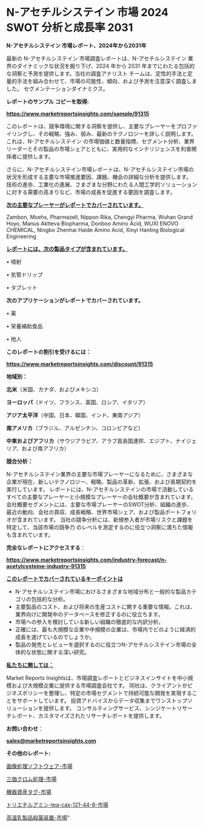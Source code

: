 # N-アセチルシステイン 市場 2024 SWOT 分析と成長率 2031

<strong>N-アセチルシステイン 市場レポート、2024年から2031年</strong>

最新の N-アセチルシステイン 市場調査レポートは、N-アセチルシステイン 業界のダイナミックな状況を掘り下げ、2024 年から 2031 年までにわたる包括的な洞察と予測を提供します。当社の調査アナリスト チームは、定性的手法と定量的手法を組み合わせて、市場の可能性、傾向、および予測を注意深く調査しました。 セグメンテーションダイナミクス。



<strong>レポートのサンプル コピーを取得:</strong> <a href=https://www.marketreportsinsights.com/sample/91315>

<strong><u>https://www.marketreportsinsights.com/sample/91315</u></strong></a>

このレポートは、競争環境に関する洞察を提供し、主要なプレーヤーをプロファイリングし、その戦略、強み、弱み、最新のテクノロジーを詳しく説明します。 これは、N-アセチルシステイン の市場価値と数量指標、セグメント分析、業界リーダーとその製品の市場シェアとともに、実用的なインテリジェンスを利害関係者に提供します。

さらに、N-アセチルシステイン市場レポートは、N-アセチルシステイン市場の状況を形成する主要な市場推進要因、課題、機会の詳細な分析を提供します。 技術の進歩、工業化の進展、さまざまな分野にわたる人間工学的ソリューションに対する需要の高まりなど、市場の成長を促進する要因を調査します。



<strong><u>次の主要なプレーヤーがレポートでカバーされています。</u></strong>

Zambon, Moehs, Pharmazell, Nippon Rika, Chengyi Pharma, Wuhan Grand Hoyo, Manus Aktteva Biopharma, Donboo Amino Acid, WUXI ENOVO CHEMICAL, Ningbo Zhenhai Haide Amino Acid, Xinyi Hanling Biological Engineering



<strong><u><b>レポートには、次の製品タイプが含まれています。</b></u></strong>

• 噴射

• 気管ドリップ

• タブレット



<strong><b>次のアプリケーションがレポートでカバーされています。</b></strong>

• 薬

• 栄養補助食品

• 他人



<strong><b>このレポートの割引を受けるには：</b></strong><a href=https://www.marketreportsinsights.com/discount/91315>

<strong><u>https://www.marketreportsinsights.com/discount/91315</u></strong></a>



<strong>地域別：</strong>



<strong>北米</strong>（米国、カナダ、およびメキシコ）



<strong>ヨーロッパ</strong>（ドイツ、フランス、英国、ロシア、イタリア）



<strong>アジア太平洋</strong>（中国、日本、韓国、インド、東南アジア）



<strong>南アメリカ</strong>（ブラジル、アルゼンチン、コロンビアなど）



<strong>中東およびアフリカ</strong>（サウジアラビア、アラブ首長国連邦、エジプト、ナイジェリア、および南アフリカ）



<strong>競合分析：</strong>

N-アセチルシステイン業界の主要な市場プレーヤーになるために、さまざまな企業が現在、新しいテクノロジー、戦略、製品の革新、拡張、および長期契約を実行しています。 レポートには、N-アセチルシステインの市場で活動しているすべての主要なプレーヤーと小規模なプレーヤーの会社概要が含まれています。 会社概要セグメントには、主要な市場プレーヤーのSWOT分析、組織の進歩、最近の動向、会社の買収、成長戦略、世界市場シェア、および製品ポートフォリオが含まれています。 当社の競争分析には、新規参入者が市場リスクと課題を特定して、当該市場の競争力 のレベルを測定するのに役立つ洞察に満ちた情報も含まれています。



<strong>完全なレポートにアクセスする</strong>：

<a href=https://www.marketreportsinsights.com/industry-forecast/n-acetylcysteine-industry-91315>

<strong><u>https://www.marketreportsinsights.com/industry-forecast/n-acetylcysteine-industry-91315</u></strong></a>



<strong><u><b>このレポートでカバーされているキーポイントは</b></u></strong>
<ul>
  <li>N-アセチルシステイン市場におけるさまざまな地域分布と一般的な製品カテゴリの包括的な分析。</li>
  <li>主要製品のコスト、および将来の生産コストに関する重要な情報。これは、業界向けに開発中のデータベースを修正するのに役立ちます。</li>
  <li>市場への参入を検討している新しい組織の徹底的な内訳分析。</li>
  <li>正確には、最も大規模な企業や中規模の企業は、市場内でどのように経済的成長を遂げているのでしょうか。</li>
  <li>製品の発売とレビューを選択するのに役立つN-アセチルシステイン市場の全体的な状態に関する深い研究。</li>
</ul>


<strong><u><b>私たちに関しては：</b></u></strong>

Market Reports Insightsは、市場調査レポートとビジネスインサイトを中小規模および大規模企業に提供する市場調査会社です。 同社は、クライアントがビジネスポリシーを整理し、特定の市場セグメントで持続可能な開発を実現することをサポートしています。 投資アドバイスからデータ収集までワンストップソリューションを提供します。 コンサルティングサービス、シンジケートリサーチレポート、カスタマイズされたリサーチレポートを提供します。



<strong><b>お問い合わせ</b></strong>：

<a href=mailto:sales@marketreportsinsights.com>

<strong><u>sales@marketreportsinsights.com</u></strong></a>



<strong>その他のレポート:</strong>

<a href=https://www.linkedin.com/pulse/画像処理ソフトウェア-市場-2023-競争分析と事業成長-2030-data-dive-discoveries-24-analysis-m9hrf/>画像処理ソフトウェア-市場</a>

<a href=https://www.linkedin.com/pulse/三価クロム処理-市場-2023-swot-分析と最新イノベーション-2030-etj6f/>三価クロム処理-市場</a>

<a href=https://www.linkedin.com/pulse/機器資産タグ-市場-2023-年のダイナミクスとビジネストレンド-2030-cjxff/>機器資産タグ-市場</a>

<a href=https://www.linkedin.com/pulse/トリエチルアミン-tea-cas-121-44-8-市場-2030-年までの需要に焦点を当てた-2023-年調査レポート-g2ctf/>トリエチルアミン-tea-cas-121-44-8-市場</a>

<a href=https://www.linkedin.com/pulse/高温乳製品殺菌装置-市場-2023-競争分析と事業成長-2030-pr-news-hub-pt3xf/>高温乳製品殺菌装置-市場</a>"
